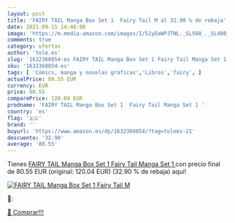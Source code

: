```yaml
---
layout: post
title: 'FAIRY TAIL Manga Box Set 1  Fairy Tail M al 32.90 % de rebaja'
date: 2021-09-15 14:48:08
image: 'https://m.media-amazon.com/images/I/51yDaWPJTNL._SL500_._SL400_.jpg'
comments: true
category: ofertas
author: 'tole.es'
slug: '1632368854-es FAIRY TAIL Manga Box Set 1 Fairy Tail Manga Set 1'
sku: '1632368854-es'
tags: [ 'Cómics, manga y novelas gráficas','Libros','fairy', ]
actualPrice: 80.55 EUR
currency: EUR
price: 80.55
comparePrice: 120.04 EUR
prodname: 'FAIRY TAIL Manga Box Set 1  Fairy Tail Manga Set 1 '
country: 'es'
flag: '🇪🇸'
brand: ''
buyurl: 'https://www.amazon.es/dp/1632368854/?tag=tolees-21'
descuento: '32.90'
average: '80.55'
---
```


Tienes [FAIRY TAIL Manga Box Set 1  Fairy Tail Manga Set 1 ](https://www.amazon.es/dp/1632368854/?tag=tolees-21) con precio final de  80.55 EUR (original: 120.04 EUR) (32.90 %  de rebaja) aqui!

[![FAIRY TAIL Manga Box Set 1  Fairy Tail M](https://m.media-amazon.com/images/I/51yDaWPJTNL._SL500_._SL400_.jpg)](https://www.amazon.es/dp/1632368854/?tag=tolees-21)

🔎:


[🛒 Comprar!!!](https://www.amazon.es/dp/1632368854/?tag=tolees-21)
